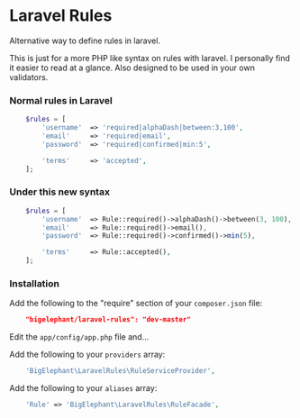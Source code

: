 Laravel Rules
=============

Alternative way to define rules in laravel.

This is just for a more PHP like syntax on rules with laravel. I personally find it easier to read at a glance. Also designed to be used in your own validators.

### Normal rules in Laravel
```php
	$rules = [
		'username' 	=> 'required|alphaDash|between:3,100',
		'email'		=> 'required|email',
		'password' 	=> 'required|confirmed|min:5',

		'terms' 	=> 'accepted',
	];
```

### Under this new syntax
```php
	$rules = [
		'username' 	=> Rule::required()->alphaDash()->between(3, 100),
		'email'		=> Rule::required()->email(),
		'password'	=> Rule::required()->confirmed()->min(5),

		'terms'		=> Rule::accepted(),
	];
```
### Installation

Add the following to the "require" section of your `composer.json` file:

```json
	"bigelephant/laravel-rules": "dev-master"
```

Edit the `app/config/app.php` file and...

Add the following to your `providers` array:

```php
	'BigElephant\LaravelRules\RuleServiceProvider',
```

Add the following to your `aliases` array:
```php
	'Rule' => 'BigElephant\LaravelRules\RuleFacade',
```